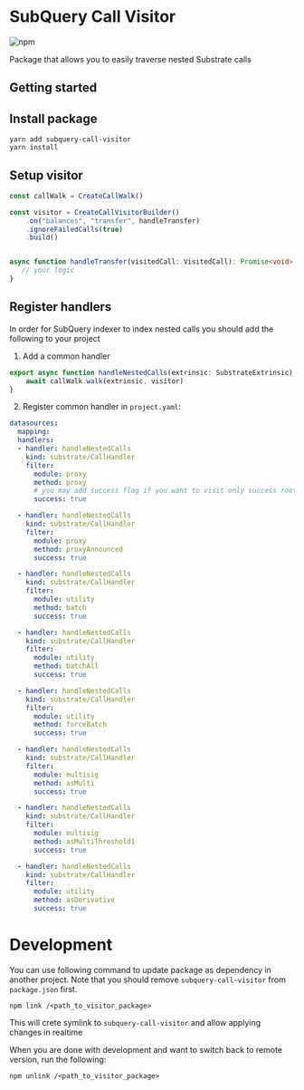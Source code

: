 # SubQuery Call Visitor

![npm](https://img.shields.io/npm/v/subquery-call-visitor)

Package that allows you to easily traverse nested Substrate calls

## Getting started

## Install package
``` shell
yarn add subquery-call-visitor
yarn install
```

## Setup visitor

```typescript
const callWalk = CreateCallWalk()

const visitor = CreateCallVisitorBuilder()
    .on("balances", "transfer", handleTransfer)
    .ignoreFailedCalls(true)
    .build()


async function handleTransfer(visitedCall: VisitedCall): Promise<void> {
   // your logic
}
```

## Register handlers

In order for SubQuery indexer to index nested calls you should add the following
to your project

1. Add a common handler

```typescript
export async function handleNestedCalls(extrinsic: SubstrateExtrinsic): Promise<void> {
    await callWalk.walk(extrinsic, visitor)
}
```

2. Register common handler in `project.yaml`:

```yaml
datasources:
  mapping:
  handlers:
  - handler: handleNestedCalls
    kind: substrate/CallHandler
    filter:
      module: proxy
      method: proxy
      # you may add success flag if you want to visit only success root extrinsics
      success: true 

  - handler: handleNestedCalls
    kind: substrate/CallHandler
    filter:
      module: proxy
      method: proxyAnnounced
      success: true

  - handler: handleNestedCalls
    kind: substrate/CallHandler
    filter:
      module: utility
      method: batch
      success: true

  - handler: handleNestedCalls
    kind: substrate/CallHandler
    filter:
      module: utility
      method: batchAll
      success: true

  - handler: handleNestedCalls
    kind: substrate/CallHandler
    filter:
      module: utility
      method: forceBatch
      success: true

  - handler: handleNestedCalls
    kind: substrate/CallHandler
    filter:
      module: multisig
      method: asMulti
      success: true

  - handler: handleNestedCalls
    kind: substrate/CallHandler
    filter:
      module: multisig
      method: asMultiThreshold1
      success: true

  - handler: handleNestedCalls
    kind: substrate/CallHandler
    filter:
      module: utility
      method: asDerivative
      success: true
```

# Development

You can use following command to update package as dependency in another project.
Note that you should remove `subquery-call-visitor` from `package.json` first.
```shell
npm link /<path_to_visitor_package>
```

This will crete symlink to `subquery-call-visitor` and allow applying changes in realtime

When you are done with development and want to switch back to remote version, run the following:
``` shell
npm unlink /<path_to_visitor_package>
```